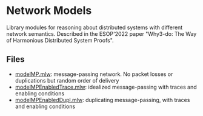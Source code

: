 
# Network Models

Library modules for reasoning about distributed systems with different
network semantics. Described in the ESOP'2022 paper "Why3-do: The Way
of Harmonious Distributed System Proofs".


## Files 

  * [modelMP.mlw](modelMP.mlw): message-passing network. No packet losses
    or duplications but random order of delivery 
  * [modelMPEnabledTrace.mlw](modelMPEnabledTrace.mlw): idealized
    message-passing with traces and enabling conditions 
  * [modelMPEnabledDupl.mlw](modelMPEnabledTraceDupl.mlw): duplicating
    message-passing, with traces and enabling conditions 
